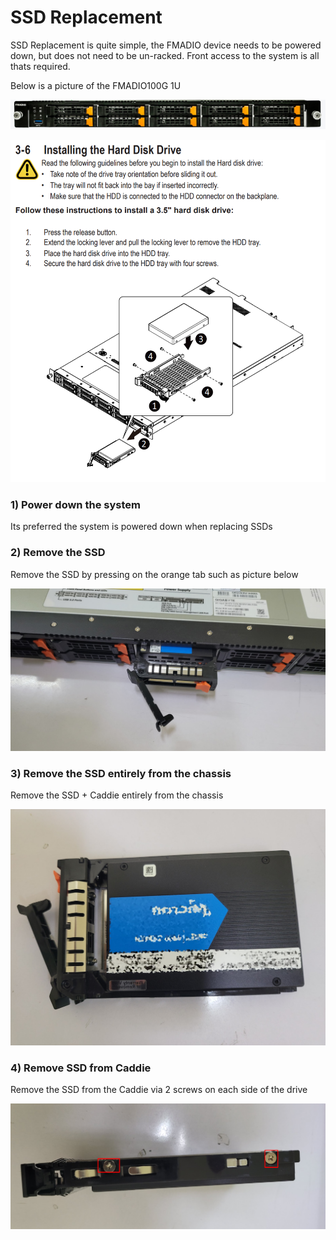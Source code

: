 # SSD Replacement

SSD Replacement is quite simple, the FMADIO device needs to be powered down, but does not need to be un-racked. Front access to the system is all thats required.

Below is a picture of the FMADIO100G 1U

![FMADIO 100G SSD replacement](../.gitbook/assets/image%20%2861%29.png)

![](../.gitbook/assets/image%20%2856%29.png)

### 1\) Power down the system

Its preferred the system is powered down when replacing SSDs

### 2\) Remove the SSD

Remove the SSD by pressing on the orange tab such as picture below

![](../.gitbook/assets/image%20%2860%29.png)

### 3\) Remove the SSD entirely from the chassis

Remove the SSD + Caddie entirely from the chassis 

![](../.gitbook/assets/image%20%2863%29.png)

### 4\) Remove SSD from Caddie

Remove the SSD from the Caddie via 2 screws on each side of the drive 

![](../.gitbook/assets/image%20%2858%29.png)



